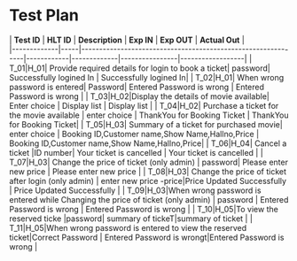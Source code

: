# Test Plan

| **Test ID** | **HLT ID** | **Description**                                              | **Exp IN** | **Exp OUT** | **Actual Out** |   
|-------------|-----|--------------------------------------------------------------|------------|-------------|----------------|------------------|
|  T_01|H_01| Provide required details for login to book a ticket| password| Successfully logined In | Successfully logined In| 
|  T_02|H_01| When wrong password is entered| Password|  Entered Password is wrong | Entered Password is wrong | 
|  T_03|H_02|Display the  details of movie available|  Enter choice | Display list | Display list | 
|  T_04|H_02| Purchase a ticket for the movie available | enter choice | ThankYou for Booking Ticket | ThankYou for Booking Ticket| 
|  T_05|H_03|  Summary of a ticket for purchased movie| enter choice | Booking ID,Customer name,Show Name,Hallno,Price | Booking ID,Customer name,Show Name,Hallno,Price| 
|  T_06|H_04| Cancel a ticket   |ID number|  Your ticket is cancelled | Your ticket is cancelled | 
|  T_07|H_03| Change the price of ticket (only admin) | password| Please enter new price | Please enter new price   | 
|  T_08|H_03| Change the price of ticket after login (only admin) | enter new price -price|Price Updated Successfully | Price Updated Successfully  |
|  T_09|H_03|When wrong password is entered while Changing the price of ticket (only admin) | password | Entered Password is wrong  |  Entered Password is wrong |
|  T_10|H_05|To view the reserved ticke |password| summary of tickeT|summary of ticket | 
|  T_11|H_05|When wrong password is entered to view the reserved ticket|Correct Password | Entered Password is wrongt|Entered Password is wrong |
